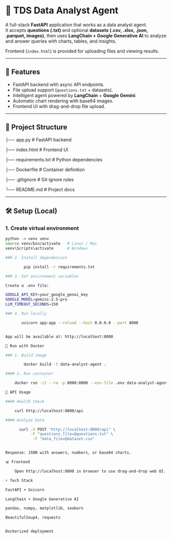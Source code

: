 # 🤖 TDS Data Analyst Agent

A full-stack **FastAPI** application that works as a data analyst agent.  
It accepts **questions (.txt)** and optional **datasets (.csv, .xlsx, .json, .parquet, images)**, then uses **LangChain + Google Generative AI** to analyze and answer queries with charts, tables, and insights.

Frontend (`index.html`) is provided for uploading files and viewing results.

---

## 🚀 Features
- FastAPI backend with async API endpoints.
- File upload support (`questions.txt` + datasets).
- Intelligent agent powered by **LangChain** + **Google Gemini**.
- Automatic chart rendering with base64 images.
- Frontend UI with drag-and-drop file upload.

---

## 📂 Project Structure

├── app.py # FastAPI backend

├── index.html # Frontend UI

├── requirements.txt # Python dependencies

├── Dockerfile # Container definition

├── .gitignore # Git ignore rules

└── README.md # Project docs


---

## 🛠️ Setup (Local)

### 1. Create virtual environment
```bash
python -m venv venv
source venv/bin/activate   # Linux / Mac
venv\Scripts\activate      # Windows

### 2. Install dependencies

        pip install -r requirements.txt

### 3. Set environment variables

Create a .env file:

GOOGLE_API_KEY=your_google_genai_key
GOOGLE_MODEL=gemini-2.5-pro
LLM_TIMEOUT_SECONDS=150

### 4. Run locally

       uvicorn app:app --reload --host 0.0.0.0 --port 8000


App will be available at: http://localhost:8000

🐳 Run with Docker

### 1. Build image

        docker build -t data-analyst-agent .

#### 2. Run container

    docker run -it --rm -p 8000:8000 --env-file .env data-analyst-agent

🧪 API Usage

#### Health Check

    curl http://localhost:8000/api

#### Analyze Data

      curl -X POST "http://localhost:8000/api" \
           -F "questions_file=@questions.txt" \
            -F "data_file=@dataset.csv"


Response: JSON with answers, numbers, or base64 charts.

📊 Frontend

    Open http://localhost:8000 in browser to use drag-and-drop web UI.

⚡ Tech Stack

FastAPI + Uvicorn

LangChain + Google Generative AI

pandas, numpy, matplotlib, seaborn

BeautifulSoup4, requests


Dockerized deployment
